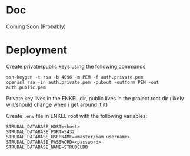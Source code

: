 # Doc
Coming Soon (Probably)

# Deployment
Create private/public keys using the following commands
```
ssh-keygen -t rsa -b 4096 -m PEM -f auth.private.pem
openssl rsa -in auth.private.pem -pubout -outform PEM -out auth.public.pem
```
Private key lives in the ENKEL dir, public lives in the project root dir (likely will/should change when i get around it it)

Create `.env` file in ENKEL root with the following variables:
```
STRUDAL_DATABASE_HOST=<host>
STRUDAL_DATABASE_PORT=5432
STRUDAL_DATABASE_USERNAME=<master/iam username>
STRUDAL_DATABASE_PASSWORD=<password>
STRUDAL_DATABASE_NAME=STRUDELDB
```